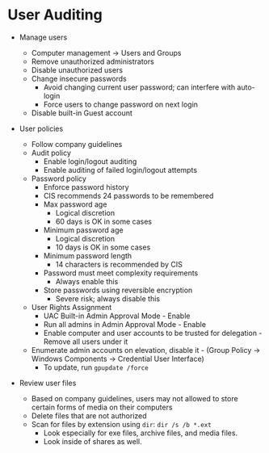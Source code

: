 # User Auditing

- Manage users
    - Computer management -> Users and Groups
    - Remove unauthorized administrators
    - Disable unauthorized users
    - Change insecure passwords
        - Avoid changing current user password; can interfere with auto-login
        - Force users to change password on next login
    - Disable built-in Guest account

- User policies
    - Follow company guidelines
    - Audit policy
        - Enable login/logout auditing
        - Enable auditing of failed login/logout attempts
    - Password policy
        - Enforce password history
        - CIS recommends 24 passwords to be remembered
        - Max password age
            - Logical discretion
            - 60 days is OK in some cases
        - Minimum password age
            - Logical discretion
            - 10 days is OK in some cases
        - Minimum password length
            - 14 characters is recommended by CIS
        - Password must meet complexity requirements
            - Always enable this
        - Store passwords using reversible encryption
            - Severe risk; always disable this
    - User Rights Assignment
        - UAC Built-in Admin Approval Mode - Enable
        - Run all admins in Admin Approval Mode - Enable
        - Enable computer and user accounts to be trusted for delegation - Remove all users under it
    - Enumerate admin accounts on elevation, disable it - (Group Policy -> Windows Components -> Credential User Interface)
        - To update, run `gpupdate /force`

- Review user files
    - Based on company guidelines, users may not allowed to store certain forms of media on their computers
    - Delete files that are not authorized
    - Scan for files by extension using `dir`: `dir /s /b *.ext`
        - Look especially for exe files, archive files, and media files.
        - Look inside of shares as well.
